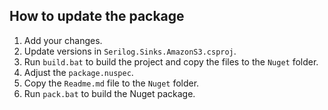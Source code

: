 ## How to update the package

1. Add your changes.
2. Update versions in `Serilog.Sinks.AmazonS3.csproj`.
3. Run `build.bat` to build the project and copy the files to the `Nuget` folder.
4. Adjust the `package.nuspec`.
5. Copy the `Readme.md` file to the `Nuget` folder.
6. Run `pack.bat` to build the Nuget package.